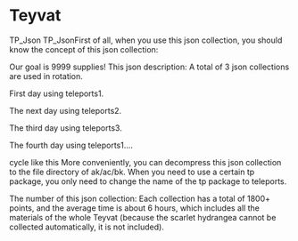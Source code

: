 # Teyvat
TP_Json
TP_JsonFirst of all, when you use this json collection, you should know the concept of this json collection:

Our goal is 9999 supplies!
This json description: A total of 3 json collections are used in rotation.

First day using teleports1.

The next day using teleports2.

The third day using teleports3.

The fourth day using teleports1....

cycle like this More conveniently, you can decompress this json collection to the file directory of ak/ac/bk. When you need to use a certain tp package, you only need to change the name of the tp package to teleports.

The number of this json collection: Each collection has a total of 1800+ points, and the average time is about 6 hours, which includes all the materials of the whole Teyvat (because the scarlet hydrangea cannot be collected automatically, it is not included).
